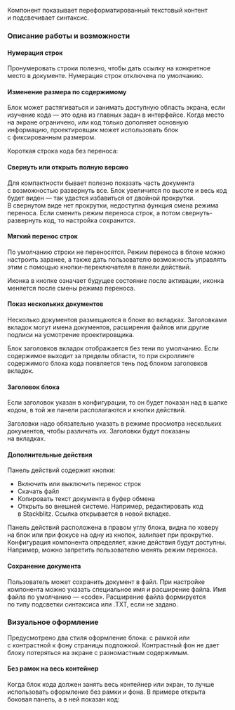 Компонент показывает переформатированный текстовый контент и подсвечивает синтаксис.

<!-- example(code-block-common) -->
<!-- https://www.figma.com/file/Y5NWlgM9FDbdf7plybXvZK/Mosaic-Spec?node-id=2255%3A59388&t=8ZxsAMNJttUp2DMD-1 -->

### Описание работы и возможности

#### Нумерация строк

Пронумеровать строки полезно, чтобы дать ссылку на конкретное место в документе. Нумерация строк отключена по умолчанию.

<!-- example(code-block-line-numbers) -->

#### Изменение размера по содержимому

Блок может растягиваться и занимать доступную область экрана, если изучение кода — это одна из главных задач в интерфейсе. Когда место на экране ограничено, или код только дополняет основную информацию, проектировщик может использовать блок с фиксированным размером.

<!-- example(code-block-stretch) -->

Короткая строка кода без переноса:

<!-- example(code-block-single-line) -->

#### Свернуть или открыть полную версию

Для компактности бывает полезно показать часть документа с возможностью развернуть все. Блок увеличится по высоте и весь код будет виден — так удастся избавиться от двойной прокрутки. В свернутом виде нет прокрутки, недоступна функция смена режима переноса. Если сменить режим переноса строк, а потом свернуть-развернуть код, то настройка сохранится.

<!-- example(code-block-cut) -->

#### Мягкий перенос строк

По умолчанию строки не переносятся. Режим переноса в блоке можно настроить заранее, а также дать пользователю возможность управлять этим с помощью кнопки-переключателя в панели действий.

Иконка в кнопке означает будущее состояние после активации, иконка меняется после смены режима переноса.

<!-- example(code-block-line-wrap) -->

#### Показ нескольких документов

Несколько документов размещаются в блоке во вкладках. Заголовками вкладок могут имена документов, расширения файлов или другие подписи на усмотрение проектировщика.

<!-- example(code-block-tabs) -->

Блок заголовков вкладок отображается без тени по умолчанию. Если содержимое выходит за пределы области, то при скроллинге содержимого блока кода появляется тень под блоком заголовков вкладок.

<!-- example(code-block-tabs-with-overflow) -->

#### Заголовок блока

Если заголовок указан в конфигурации, то он будет показан над в шапке кодом, в той же панели располагаются и кнопки действий.

Заголовки надо обязательно указать в режиме просмотра нескольких документов, чтобы различать их. Заголовки будут показаны на вкладках.

<!-- example(code-block-title) -->

#### Дополнительные действия

Панель действий содержит кнопки:

* Включить или выключить перенос строк
* Скачать файл
* Копировать текст документа в буфер обмена
* Открыть во внешней системе. Например, редактировать код в Stackblitz. Ссылка открывается в новой вкладке.

Панель действий расположена в правом углу блока, видна по ховеру на блок или при фокусе на одну из кнопок, залипает при прокрутке. Конфигурация компонента определяет, какие действия будут доступны. Например, можно запретить пользователю менять режим переноса.

#### Сохранение документа

Пользователь может сохранить документ в файл. При настройке компонента можно указать специальное имя и расширение файла. Имя файла по умолчанию — «code». Расширение файла формируется по типу подсветки синтаксиса или .TXT, если не задано.

### Визуальное оформление

Предусмотрено два стиля оформление блока: с рамкой или с контрастной к фону страницы подложкой. Контрастный фон не дает блоку потеряться на экране с разномастным содержимым.

<!-- example(code-block-styling) -->

#### Без рамок на весь контейнер

Когда блок кода должен занять весь контейнер или экран, то лучше использовать оформление без рамки и фона. В примере открыта боковая панель, а в ней показан код:

<!-- example(code-block-noborder) -->
